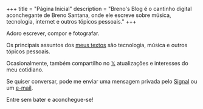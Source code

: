 +++
title = "Página Inicial"
description = "Breno's Blog é o cantinho digital aconchegante de Breno Santana, onde ele escreve sobre música, tecnologia, internet e outros tópicos pessoais."
+++

Adoro escrever, compor e fotografar.

Os principais assuntos dos [meus textos](/blog) são tecnologia, música e outros tópicos pessoais.

Ocasionalmente, também compartilho no [𝕏](https://x.com/c0axit0) atualizações e interesses do meu cotidiano.

Se quiser conversar, pode me enviar uma mensagem privada pelo [Signal](https://signal.me/#eu/YGT5NxLnek0_hkaapo3XbU8iYTTscESW9n5Mka3NCJQXZ-HlkEBLXopDW_DN16Iz) ou um [e-mail](mailto:breno@coaxito.com).

Entre sem bater e aconchegue-se!